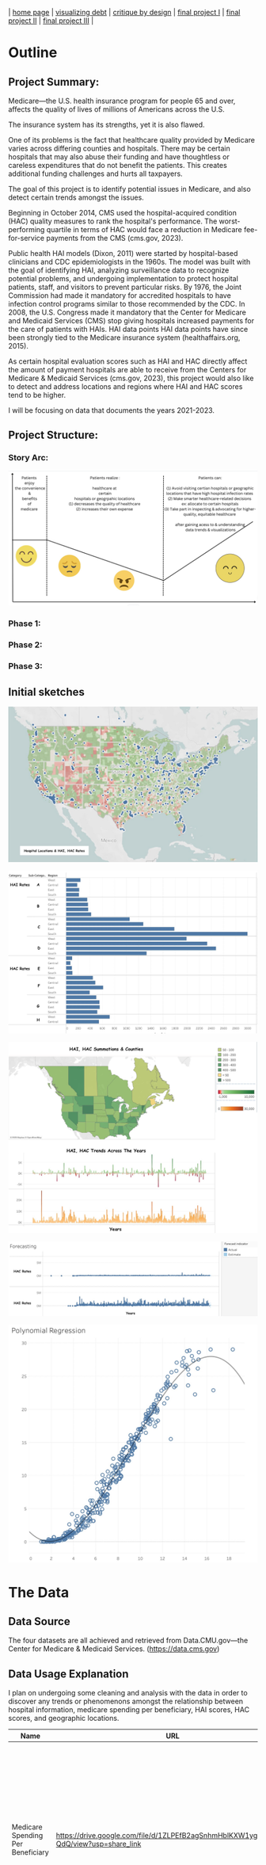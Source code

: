 | [home page](https://cmustudent.github.io/tswd-portfolio-templates/) | [visualizing debt](visualizing-government-debt) | [critique by design](critique-by-design) | [final project I](final-project-part-one) | [final project II](final-project-part-two) | [final project III](final-project-part-three) |

# Outline
 
## Project Summary:
Medicare—the U.S. health insurance program for people 65 and over, affects the quality of lives of millions of Americans across the U.S.

The insurance system has its strengths, yet it is also flawed.

One of its problems is the fact that healthcare quality provided by Medicare varies across differing counties and hospitals. There may be certain hospitals that may also abuse their funding and have thoughtless or careless expenditures that do not benefit the patients. This creates additional funding challenges and hurts all taxpayers.

The goal of this project is to identify potential issues in Medicare, and also detect certain trends amongst the issues. 

Beginning in October 2014, CMS used the hospital-acquired condition (HAC) quality measures to rank the hospital's performance. The worst-performing quartile in terms of HAC would face a reduction in Medicare fee-for-service payments from the CMS (cms.gov, 2023). 

Public health HAI models (Dixon, 2011) were started by hospital-based clinicians and CDC epidemiologists in the 1960s. The model was built with the goal of identifying HAI, analyzing surveillance data to recognize potential problems, and undergoing implementation to protect hospital patients, staff, and visitors to prevent particular risks. By 1976, the Joint Commission had made it mandatory for accredited hospitals to have infection control programs similar to those recommended by the CDC. In 2008, the U.S. Congress made it mandatory that the Center for Medicare and Medicaid Services (CMS) stop giving hospitals increased payments for the care of patients with HAIs. HAI data points HAI data points have since been strongly tied to the Medicare insurance system (healthaffairs.org, 2015).

As certain hospital evaluation scores such as HAI and HAC directly affect the amount of payment hospitals are able to receive from the Centers for Medicare & Medicaid Services (cms.gov, 2023), this project would also like to detect and address locations and regions where HAI and HAC scores tend to be higher.

I will be focusing on data that documents the years 2021-2023.

## Project Structure:

### Story Arc:
![graph](/4.jpeg)

### Phase 1:

### Phase 2:

### Phase 3:



## Initial sketches

![graph](/6.jpeg)

![graph](/7.jpeg)

![graph](/8.jpeg)

![graph](/9.jpeg)

![graph](/10.jpeg)


# The Data
## Data Source
The four datasets are all achieved and retrieved from Data.CMU.gov—the Center for Medicare & Medicaid Services. (https://data.cms.gov)

## Data Usage Explanation
I plan on undergoing some cleaning and analysis with the data in order to discover any trends or phenomenons amongst the relationship between hospital information, medicare spending per beneficiary, HAI scores, HAC scores, and geographic locations.



| Name | URL | Description |
|------|-----|-------------|
|Medicare Spending Per Beneficiary|https://drive.google.com/file/d/1ZLPEfB2agSnhmHblKXW1yg2Ou254-QdQ/view?usp=share_link|This dataset records the MSPB (Medicare Spending Per Beneficiary) score, which mainly showcases the degrees to which Medicare spends on each specific hospital when compared to the national median (or midpoint) hospital|
|Hospital General Information|https://drive.google.com/file/d/18I-ygqpZ8K3cVmZdaLYA0lUB1KmehTgJ/view?usp=share_link|This is the dataset that documents a list of all the hospitals that have been registered with Medicare. It also records general information about the hospitals, such as addresses, phone numbers, hospital types, and overall hospital ratings. |
|Healthcare Associated Infections|https://drive.google.com/file/d/1IsjM4xgk_YiJX_l-8bL1prnZjeG6Pp4l/view?usp=sharing|This dataset documents the HAI (Healthcare-Associated Infection) rate that measures infections that occur while the patient is in the hospital.|
|Hospital-Acquired Condition|https://drive.google.com/file/d/1CIo2EYfXVvcRTdbOgSLmokIw-wlifZcQ/view?usp=share_link|This dataset documents HAC (Hospital-Acquired Condition) scores from the HAC reduction program. The scores rank hospitals with respect to Hospital-Acquired Condition quality measures, and the total score is calculated as the equally weighted average of hospitals' individual measure scores.|

# Method and medium
I plan on undergoing data cleaning via Tableau prep and making visualizations via Tableau desktop and Fourish. I will then use Shorthand to display my final project.
